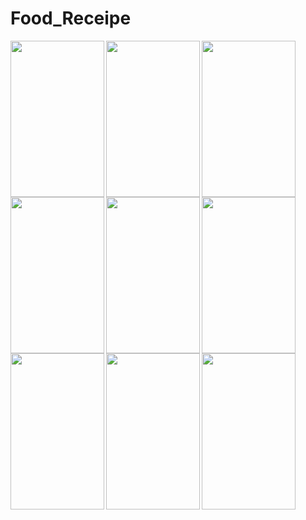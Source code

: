 # Food_Receipe
<img align=left width=150 height=250 src="https://user-images.githubusercontent.com/96547643/165016485-90014adc-ed1e-4097-9717-b51624978add.jpg"/>
<img align=left width=150 height=250 src="https://user-images.githubusercontent.com/96547643/165016600-34d89f0a-92ae-45e8-ab31-5d947c157266.jpg"/>
<img align=left width=150 height=250 src="https://user-images.githubusercontent.com/96547643/165016610-6076510b-66ee-40af-87f7-0504f22746f3.jpg"/>
<img align=left width=150 height=250 src="https://user-images.githubusercontent.com/96547643/165016619-a5300521-2f82-4fbc-abdd-0b160320d607.jpg"/>
<img align=left width=150 height=250 src="https://user-images.githubusercontent.com/96547643/165016626-bca70410-10b2-4cb5-81a1-7ab97b288074.jpg"/>
<img align=left width=150 height=250 src="https://user-images.githubusercontent.com/96547643/165016636-099e97df-c860-4a8c-8cdc-b2f8b6e4123e.jpg"/>
<img align=left width=150 height=250 src="https://user-images.githubusercontent.com/96547643/165016638-dec4e79c-8e88-432c-83f7-c22ba16372a8.jpg"/>
<img align=left width=150 height=250 src="https://user-images.githubusercontent.com/96547643/165016640-85fa89fe-6064-420d-835f-1bd8f42de87c.jpg"/>
<img align=left width=150 height=250 src="https://user-images.githubusercontent.com/96547643/165016641-ee11a798-8e15-495d-932a-61c75d2f888d.jpg"/>
